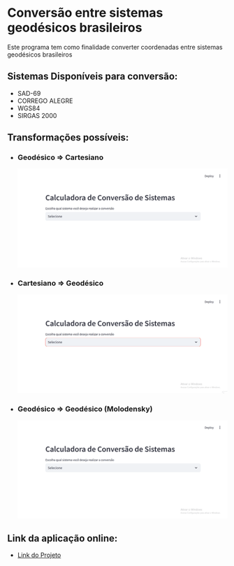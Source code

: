 # Conversão entre sistemas geodésicos brasileiros
Este programa tem como finalidade converter coordenadas entre sistemas geodésicos brasileiros

## Sistemas Disponíveis para conversão:
 - SAD-69
 - CORREGO ALEGRE
 - WGS84
 - SIRGAS 2000

## Transformações possíveis:
- ### Geodésico => Cartesiano
    ![Exemplo](./img/Gif_Geodesic_to_Cart.gif)
- ### Cartesiano => Geodésico
    ![Exemplo](./img/Gif_Cart_to_Geodesic.gif)
- ### Geodésico => Geodésico (Molodensky)
    ![Exemplo](./img/Gif_Molodensky.gif)

## Link da aplicação online:
- [Link do Projeto](https://sisgeodesicos-brasileiros.streamlit.app/)
